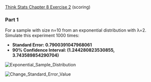 [Think Stats Chapter 8 Exercise 2](http://greenteapress.com/thinkstats2/html/thinkstats2009.html#toc77) (scoring)

### Part 1

For a sample with size n=10 from an exponential distribution with λ=2. Simulate this experiment 1000 times:
- **Standard Error: 0.7900391047968061**
- **90% Confidence Interval: (1.244280823530855, 3.743589854290704)**

![Exponential_Sample_Distribution](https://celinaplaza.files.wordpress.com/2020/06/8.2.2_exercise_graph.png)


![Change_Standard_Error_Value](https://celinaplaza.files.wordpress.com/2020/06/8.2.1_exercise_graph.png)
